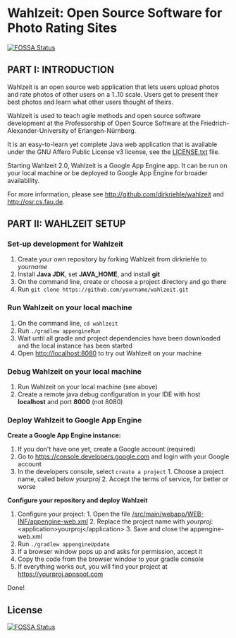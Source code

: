 # Wahlzeit: Open Source Software for Photo Rating Sites
[![FOSSA Status](https://app.fossa.io/api/projects/git%2Bhttps%3A%2F%2Fgithub.com%2Fandreas-bauer%2Fpilze-wahlzeit.svg?type=shield)](https://app.fossa.io/projects/git%2Bhttps%3A%2F%2Fgithub.com%2Fandreas-bauer%2Fpilze-wahlzeit?ref=badge_shield)




## PART I: INTRODUCTION

Wahlzeit is an open source web application that lets users upload photos and rate photos of other users on a 1..10 scale. Users get to present their best photos and learn what other users thought of theirs. 

Wahlzeit is used to teach agile methods and open source software development at the Professorship of Open Source Software at the Friedrich-Alexander-University of Erlangen-Nürnberg.

It is an easy-to-learn yet complete Java web application that is available under the GNU Affero Public License v3 license, see the [LICENSE.txt](/LICENSE.txt) file.

Starting Wahlzeit 2.0, Wahlzeit is a Google App Engine app. It can be run on your local machine or be deployed to Google App Engine for broader availability.

For more information, please see http://github.com/dirkriehle/wahlzeit and http://osr.cs.fau.de.



## PART II: WAHLZEIT SETUP

### Set-up development for Wahlzeit

  1. Create your own repository by forking Wahlzeit from dirkriehle to *yourname*
  2. Install **Java JDK**, set **JAVA_HOME**, and install **git**
  3. On the command line, create or choose a project directory and go there 
  4. Run ```git clone https://github.com/yourname/wahlzeit.git```


### Run Wahlzeit on your local machine
  1. On the command line, ```cd wahlzeit```
  2. Run ```./gradlew appengineRun```
  3. Wait until all gradle and project dependencies have been downloaded and the local instance has been started
  4. Open [http://localhost:8080](http://localhost:8080) to try out Wahlzeit on your machine


### Debug Wahlzeit on your local machine
  1. Run Wahlzeit on your local machine (see above)
  2. Create a remote java debug configuration in your IDE with host **localhost** and port **8000** (not 8080)


### Deploy Wahlzeit to Google App Engine

**Create a Google App Engine instance:**
  1. If you don't have one yet, create a Google account (required)
  2. Go to https://console.developers.google.com and login with your Google account
  3. In the developers console, select ```create a project```
    1. Choose a project name, called below *yourproj*
    2. Accept the terms of service, for better or worse

**Configure your repository and deploy Wahlzeit**
  1. Configure your project:
    1. Open the file [/src/main/webapp/WEB-INF/appengine-web.xml](/src/main/webapp/WEB-INF/appengine-web.xml)
    2. Replace the project name with *yourproj*: \<application\>yourproj\</application\>
    3. Save and close the appengine-web.xml
  2. Run ```./gradlew appengineUpdate```
  3. If a browser window pops up and asks for permission, accept it
  4. Copy the code from the browser window to your gradle console
  5. If everything works out, you will find your project at https://yourproj.appspot.com

Done!


## License
[![FOSSA Status](https://app.fossa.io/api/projects/git%2Bhttps%3A%2F%2Fgithub.com%2Fandreas-bauer%2Fpilze-wahlzeit.svg?type=large)](https://app.fossa.io/projects/git%2Bhttps%3A%2F%2Fgithub.com%2Fandreas-bauer%2Fpilze-wahlzeit?ref=badge_large)
